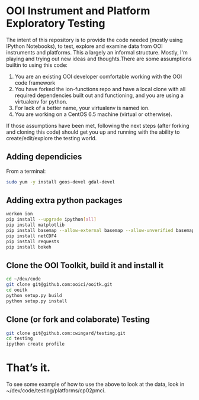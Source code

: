 # OOI Instrument and Platform Exploratory Testing

The intent of this repository is to provide the code needed (mostly using
IPython Notebooks), to test, explore and examine data from OOI instruments and
platforms. This a largely an informal structure. Mostly, I'm playing and trying
out new ideas and thoughts.There are some assumptions builtin to using this
code:

1. You are an existing OOI developer comfortable working with the OOI code
framework
2. You have forked the ion-functions repo and have a local clone with all
required dependencies built out and functioning, and you are using a virtualenv
for python.
3. For lack of a better name, your virtualenv is named ion.
4. You are working on a CentOS 6.5 machine (virtual or otherwise).

If those assumptions have been met, following the next steps (after forking and
cloning this code) should get you up and running with the ability to
create/edit/explore the testing world.

## Adding dependicies
From a terminal:
```bash
sudo yum -y install geos-devel gdal-devel
```

## Adding extra python packages
```bash
workon ion
pip install --upgrade ipython[all]
pip install matplotlib
pip install basemap --allow-external basemap --allow-unverified basemap
pip install netCDF4
pip install requests
pip install bokeh
```

## Clone the OOI Toolkit, build it and install it
```bash
cd ~/dev/code
git clone git@github.com:ooici/ooitk.git
cd ooitk
python setup.py build
python setup.py install
```
## Clone (or fork and colaborate) Testing
```bash
git clone git@github.com:cwingard/testing.git
cd testing
ipython create profile
```

# That’s it.

To see some example of how to use the above to look at the
data, look in ~/dev/code/testing/platforms/cp02pmci.